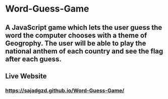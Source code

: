 # Word-Guess-Game
## A JavaScript game which lets the user guess the word the computer chooses with a theme of Geogrophy. The user will be able to play the national anthem of each country and see the flag after each guess.

## Live Website
### https://sajadgzd.github.io/Word-Guess-Game/
